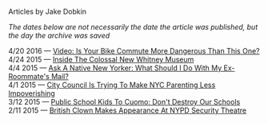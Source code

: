 Articles by Jake Dobkin

*The dates below are not necessarily the date the article was published, but the day the archive was saved*

4/20 2016 — [Video: Is Your Bike Commute More Dangerous Than This One?](https://web.archive.org/web/20160420064723/http://gothamist.com/2016/04/19/bike_commute_video_nyc.php)  
4/24 2015 — [Inside The Colossal New Whitney Museum](https://web.archive.org/web/20150424191344/http://gothamist.com/2015/04/23/new_whitney_museum_photos.php)  
4/4 2015 — [Ask A Native New Yorker: What Should I Do With My Ex-Roommate\'s Mail?](https://web.archive.org/web/20150404042725/http://gothamist.com/2015/04/03/mail_kimp.php)  
4/1 2015 — [City Council Is Trying To Make NYC Parenting Less Impoverishing](https://web.archive.org/web/20150401063801/http://gothamist.com/2015/03/31/city_council_parenting_help.php)  
3/12 2015 — [Public School Kids To Cuomo: Don\'t Destroy Our Schools](https://web.archive.org/web/20150312194922/http://gothamist.com/2015/03/12/hundreds_of_schools_protest_cuomos.php)  
2/11 2015 — [British Clown Makes Appearance At NYPD Security Theatre](https://web.archive.org/web/20150211230429/http://gothamist.com/2015/02/11/clown_nypd_press_clip.php)  
